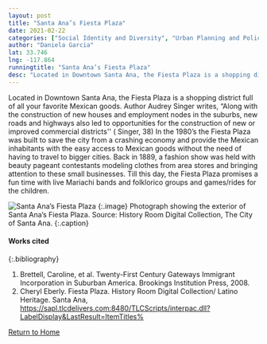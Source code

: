 ```yaml
---
layout: post
title: "Santa Ana’s Fiesta Plaza"
date: 2021-02-22
categories: ["Social Identity and Diversity", "Urban Planning and Policy"]
author: "Daniela Garcia"
lat: 33.746
lng: -117.864
runningtitle: "Santa Ana’s Fiesta Plaza"
desc: "Located in Downtown Santa Ana, the Fiesta Plaza is a shopping district full of all your favorite Mexican goods."
---
```

Located in Downtown Santa Ana, the Fiesta Plaza is a shopping district full of all your favorite Mexican goods. Author Audrey Singer writes, “Along with the construction of new houses and employment nodes in the suburbs, new roads and highways also led to opportunities for the construction of new or improved commercial districts'' ( Singer, 38) In the 1980’s the Fiesta Plaza was built to save the city from a crashing economy and provide the Mexican inhabitants with the easy access to Mexican goods without the need of having to travel to bigger cities. Back in 1889, a fashion show was held with beauty pageant contestants modeling clothes from area stores and bringing attention to these small businesses. Till this day, the Fiesta Plaza promises a fun time with live Mariachi bands and folklorico groups and games/rides for the children.

![Santa Ana’s Fiesta Plaza](images/FiestaPlaza_pin2_image2.jpg)
   {:.image} 
Photograph showing the exterior of Santa Ana’s Fiesta Plaza. Source: History Room Digital Collection, The City of Santa Ana. 
   {:.caption} 


#### Works cited

{:.bibliography}
1. Brettell, Caroline, et al. Twenty-First Century Gateways Immigrant Incorporation in Suburban America. Brookings Institution Press, 2008. 
2. Cheryl Eberly. Fiesta Plaza. History Room Digital Collection/ Latino Heritage. Santa Ana, https://sapl.tlcdelivers.com:8480/TLCScripts/interpac.dll?LabelDisplay&LastResult=ItemTitles%

[Return to Home](https://uclachicanxstudies.github.io/BarrioSuburbanisms/)
